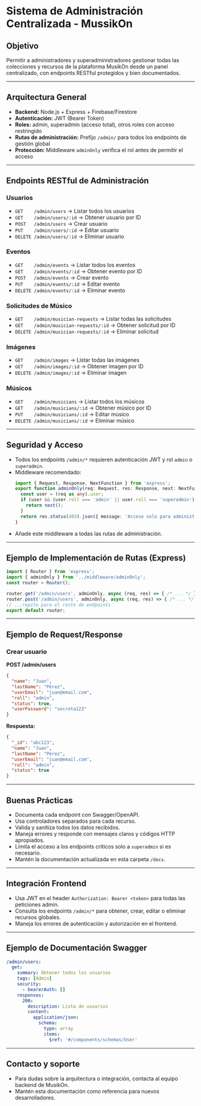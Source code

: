 # Sistema de Administración Centralizada - MussikOn

## Objetivo
Permitir a administradores y superadministradores gestionar todas las colecciones y recursos de la plataforma MusikOn desde un panel centralizado, con endpoints RESTful protegidos y bien documentados.

---

## Arquitectura General
- **Backend:** Node.js + Express + Firebase/Firestore
- **Autenticación:** JWT (Bearer Token)
- **Roles:** admin, superadmin (acceso total), otros roles con acceso restringido
- **Rutas de administración:** Prefijo `/admin/` para todos los endpoints de gestión global
- **Protección:** Middleware `adminOnly` verifica el rol antes de permitir el acceso

---

## Endpoints RESTful de Administración

### Usuarios
- `GET    /admin/users`           → Listar todos los usuarios
- `GET    /admin/users/:id`       → Obtener usuario por ID
- `POST   /admin/users`           → Crear usuario
- `PUT    /admin/users/:id`       → Editar usuario
- `DELETE /admin/users/:id`       → Eliminar usuario

### Eventos
- `GET    /admin/events`          → Listar todos los eventos
- `GET    /admin/events/:id`      → Obtener evento por ID
- `POST   /admin/events`          → Crear evento
- `PUT    /admin/events/:id`      → Editar evento
- `DELETE /admin/events/:id`      → Eliminar evento

### Solicitudes de Músico
- `GET    /admin/musician-requests`      → Listar todas las solicitudes
- `GET    /admin/musician-requests/:id`  → Obtener solicitud por ID
- `DELETE /admin/musician-requests/:id`  → Eliminar solicitud

### Imágenes
- `GET    /admin/images`          → Listar todas las imágenes
- `GET    /admin/images/:id`      → Obtener imagen por ID
- `DELETE /admin/images/:id`      → Eliminar imagen

### Músicos
- `GET    /admin/musicians`       → Listar todos los músicos
- `GET    /admin/musicians/:id`   → Obtener músico por ID
- `PUT    /admin/musicians/:id`   → Editar músico
- `DELETE /admin/musicians/:id`   → Eliminar músico

---

## Seguridad y Acceso
- Todos los endpoints `/admin/*` requieren autenticación JWT y rol `admin` o `superadmin`.
- Middleware recomendado:
  ```ts
  import { Request, Response, NextFunction } from 'express';
  export function adminOnly(req: Request, res: Response, next: NextFunction) {
    const user = (req as any).user;
    if (user && (user.roll === 'admin' || user.roll === 'superadmin')) {
      return next();
    }
    return res.status(403).json({ message: 'Acceso solo para administradores' });
  }
  ```
- Añade este middleware a todas las rutas de administración.

---

## Ejemplo de Implementación de Rutas (Express)
```ts
import { Router } from 'express';
import { adminOnly } from '../middleware/adminOnly';
const router = Router();

router.get('/admin/users', adminOnly, async (req, res) => { /* ... */ });
router.post('/admin/users', adminOnly, async (req, res) => { /* ... */ });
// ...repite para el resto de endpoints
export default router;
```

---

## Ejemplo de Request/Response
### Crear usuario
**POST /admin/users**
```json
{
  "name": "Juan",
  "lastName": "Pérez",
  "userEmail": "juan@email.com",
  "roll": "admin",
  "status": true,
  "userPassword": "secreta123"
}
```
**Respuesta:**
```json
{
  "_id": "abc123",
  "name": "Juan",
  "lastName": "Pérez",
  "userEmail": "juan@email.com",
  "roll": "admin",
  "status": true
}
```

---

## Buenas Prácticas
- Documenta cada endpoint con Swagger/OpenAPI.
- Usa controladores separados para cada recurso.
- Valida y sanitiza todos los datos recibidos.
- Maneja errores y responde con mensajes claros y códigos HTTP apropiados.
- Limita el acceso a los endpoints críticos solo a `superadmin` si es necesario.
- Mantén la documentación actualizada en esta carpeta `/docs`.

---

## Integración Frontend
- Usa JWT en el header `Authorization: Bearer <token>` para todas las peticiones admin.
- Consulta los endpoints `/admin/*` para obtener, crear, editar o eliminar recursos globales.
- Maneja los errores de autenticación y autorización en el frontend.

---

## Ejemplo de Documentación Swagger
```yaml
/admin/users:
  get:
    summary: Obtener todos los usuarios
    tags: [Admin]
    security:
      - bearerAuth: []
    responses:
      200:
        description: Lista de usuarios
        content:
          application/json:
            schema:
              type: array
              items:
                $ref: '#/components/schemas/User'
```

---

## Contacto y soporte
- Para dudas sobre la arquitectura o integración, contacta al equipo backend de MusikOn.
- Mantén esta documentación como referencia para nuevos desarrolladores. 